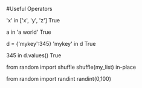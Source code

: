 #Useful Operators

'x' in ['x', 'y', 'z']
True

a in 'a world'
True

d = {'mykey':345}
'mykey' in d
True

345 in d.values()
True

from random import shuffle
shuffle(my_list)
in-place

from random import randint
randint(0,100)